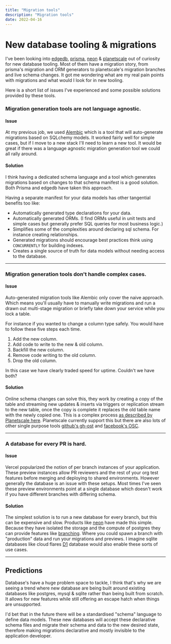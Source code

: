 ```yaml
---
title: "Migration tools"
description: "Migration tools"
date: 2022-04-16
---
```


# New database tooling & migrations

I've been looking into [edgedb](https://www.edgedb.com/), [prisma](https://www.prisma.io/), [neon](https://neon.tech/) & [planetscale](https://planetscale.com/) out of curiosity for new database tooling. Most of them have a migration story, from prisma's migration and ORM generators to planetscale's migration branches and live schema changes. It got me wondering what are my real pain points with migrations and what would I look for in new tooling.

Here is a short list of issues I've experienced and some possible solutions provided by these tools.

### Migration generation tools are not language agnostic. 

#### Issue 

At my previous job, we used [Alembic](https://alembic.sqlalchemy.org/en/latest/) which is a tool that will auto-generate migrations based on SQLchemy models. It worked fairly well for simple cases, but if I move to a new stack I'll need to learn a new tool. It would be great if there was a language agnostic migration generation tool we could all rally around.

#### Solution

I think having a dedicated schema language and a tool which generates migrations based on changes to that schema manifest is a good solution. Both Prisma and edgedb have taken this approach. 

Having a separate manifest for your data models has other tangential benefits too like:

* Automatically generated type declarations for your data.
* Automatically generated ORMs. (I find ORMs useful in unit tests and simple cases but generally prefer SQL queries for most business logic.)
* Simplifies some of the complexities around declaring sql schema. For instance creating relationships.
* Generated migrations should encourage best practices think using `CONCURRENTLY` for building indexes.
* Creates a single source of truth for data models without needing access to the database.

---

### Migration generation tools don't handle complex cases.

#### Issue 

Auto-generated migration tools like Alembic only cover the naive approach. Which means you'll usually have to manually write migrations and run a drawn out multi-stage migration or briefly take down your service while you lock a table.

For instance if you wanted to change a column type safely. You would have to follow these five steps each time.

1. Add the new column.
2. Add code to write to the new & old column. 
3. Backfill the new column.                 
4. Remove code writing to the old column.
5. Drop the old column.

In this case we have clearly traded speed for uptime. Couldn't we have both?

#### Solution

Online schema changes can solve this, they work by creating a copy of the table and streaming new updates & inserts via triggers or replication stream to the new table, once the copy is complete it replaces the old table name with the newly copied one. This is a complex process [as described by Planetscale here](https://planetscale.com/docs/learn/how-online-schema-change-tools-work). Planetscale currently support this but there are also lots of other single purpose tools [github's gh-ost](https://github.com/github/gh-ost) and [facebook's OSC](https://github.com/facebookincubator/OnlineSchemaChange).

---

### A database for every PR is hard.

#### Issue 

Vercel popularized the notion of per branch instances of your application. These preview instances allow PR reviewers and the rest of your org test features before merging and deploying to shared environments. However generally the database is an issue with these setups. Most times I've seen these preview environments point at a single database which doesn't work if you have different branches with differing schema.

#### Solution

The simplest solution is to run a new database for every branch, but this can be expensive and slow. Products like [neon](https://neon.tech) have made this simple. Because they have isolated the storage and the compute of postgres they can provide features like [branching](https://neon.tech/docs/conceptual-guides/branching/). Where you could spawn a branch with "production" data and run your migrations and previews. I imagine sqlite databases like cloud flares [D1](https://blog.cloudflare.com/introducing-d1/) database would also enable these sorts of use cases.   

---

## Predictions

Database's have a huge problem space to tackle, I think that's why we are seeing a trend where new database are being built around existing databases like postgres, mysql & sqlite rather than being built from scratch. It allows for new features while still offering an escape hatch when things are unsupported.

I'd bet that in the future there will be a standardised "schema" language to define data models. These new databases will accept these declarative schema files and migrate their schema and data to the new desired state, therefore making migrations declarative and mostly invisible to the application developer.
